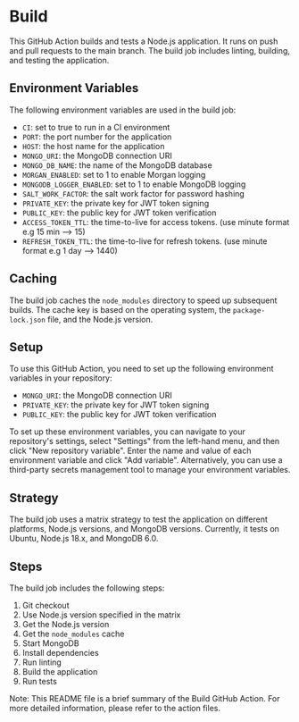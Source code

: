 # Build

This GitHub Action builds and tests a Node.js application. It runs on push and pull requests to the main branch. The build job includes linting, building, and testing the application.

## Environment Variables

The following environment variables are used in the build job:

- `CI`: set to true to run in a CI environment
- `PORT`: the port number for the application
- `HOST`: the host name for the application
- `MONGO_URI`: the MongoDB connection URI
- `MONGO_DB_NAME`: the name of the MongoDB database
- `MORGAN_ENABLED`: set to 1 to enable Morgan logging
- `MONGODB_LOGGER_ENABLED`: set to 1 to enable MongoDB logging
- `SALT_WORK_FACTOR`: the salt work factor for password hashing
- `PRIVATE_KEY`: the private key for JWT token signing
- `PUBLIC_KEY`: the public key for JWT token verification
- `ACCESS_TOKEN_TTL`: the time-to-live for access tokens. (use minute format e.g 15 min --> 15)
- `REFRESH_TOKEN_TTL`: the time-to-live for refresh tokens. (use minute format e.g 1 day --> 1440)

## Caching

The build job caches the `node_modules` directory to speed up subsequent builds. The cache key is based on the operating system, the `package-lock.json` file, and the Node.js version.

## Setup

To use this GitHub Action, you need to set up the following environment variables in your repository:

- `MONGO_URI`: the MongoDB connection URI
- `PRIVATE_KEY`: the private key for JWT token signing
- `PUBLIC_KEY`: the public key for JWT token verification

To set up these environment variables, you can navigate to your repository's settings, select "Settings" from the left-hand menu, and then click "New repository variable". Enter the name and value of each environment variable and click "Add variable". Alternatively, you can use a third-party secrets management tool to manage your environment variables.

## Strategy

The build job uses a matrix strategy to test the application on different platforms, Node.js versions, and MongoDB versions. Currently, it tests on Ubuntu, Node.js 18.x, and MongoDB 6.0.

## Steps

The build job includes the following steps:

1. Git checkout
2. Use Node.js version specified in the matrix
3. Get the Node.js version
4. Get the `node_modules` cache
5. Start MongoDB
6. Install dependencies
7. Run linting
8. Build the application
9. Run tests

Note: This README file is a brief summary of the Build GitHub Action. For more detailed information, please refer to the action files.
